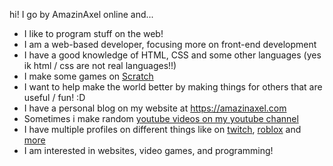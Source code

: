 hi! I go by AmazinAxel online and...
- I like to program stuff on the web!
- I am a web-based developer, focusing more on front-end development
- I have a good knowledge of HTML, CSS and some other languages (yes ik html / css are not real languages!!)
- I make some games on [Scratch](https://scratch.mit.edu/users/AmazinAxel/) 
- I want to help make the world better by making things for others that are useful / fun! :D
- I have a personal blog on my website at https://amazinaxel.com
- Sometimes i make random [youtube videos on my youtube channel](https://www.youtube.com/channel/UC2rR60IXOH_ExzPAYS1CPcA)
- I have multiple profiles on different things like on [twitch](https://www.twitch.tv/amazinaxel), [roblox](https://www.roblox.com/users/1362593157/profile) and [more](https://amazinaxel.com/about-me.html)
- I am interested in websites, video games, and programming!
